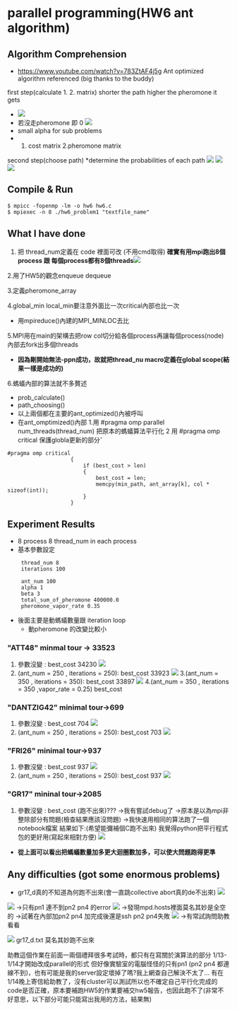 # parallel programming(HW6 ant algorithm)

## Algorithm Comprehension
* https://www.youtube.com/watch?v=783ZtAF4j5g
Ant optimized algorithm referenced
(big thanks to the buddy) 

first step(calculate 1. 2. matrix)
shorter the path higher the pheromone it gets
* ![](https://i.imgur.com/qvcQTqo.png)
* 若沒走pheromone 即 0
![](https://i.imgur.com/NRzJc3e.png)
* small alpha for sub problems
* 1. cost matrix 2.pheromone matrix

second step(choose path)
*determine the probabilities of each path
![](https://i.imgur.com/sDZUOb5.png)
![](https://i.imgur.com/lYGpEXJ.png)
![](https://i.imgur.com/OlamDV4.png)

## Compile & Run
```
$ mpicc -fopenmp -lm -o hw6 hw6.c
$ mpiexec -n 8 ./hw6_problem1 "textfile_name"
```
## What I have done
1. 把 thread_num定義在 code 裡面可改 (不用cmd取得)
**確實有用mpi跑出8個process 跟 每個process都有8個threads**![](https://i.imgur.com/TSRp6k0.png)

2.用了HW5的觀念enqueue dequeue

3.定義pheromone_array

4.global_min local_min要注意外面比一次critical內部也比一次
+ 用mpireduce()內建的MPI_MINLOC去比

5.MPI用在main的架構去把row col切分給各個process再讓每個process(node)內部去fork出多個threads

+ **因為剛開始無法-ppn成功，故就把thread_nu macro定義在global scope(結果一樣是成功的)**

6.螞蟻內部的算法就不多贅述
+ prob_calculate()
+ path_choosing()
+ 以上兩個都在主要的ant_optimized()內被呼叫
+ 在ant_omptimized()內部
1.用 #pragma omp parallel num_threads(thread_num) 把原本的螞蟻算法平行化
2 用 #pragma omp critical 保護globla更新的部分ˇ
```c=
#pragma omp critical
                    {
                        if (best_cost > len)
                        {
                            best_cost = len;
                            memcpy(min_path, ant_array[k], col * sizeof(int));
                        }
                    }
```

## Experiment Results
+ 8 process 8 thread_num in each process
+ 基本參數設定
    ```
     thread_num 8
     iterations 100
     
     ant_num 100
     alpha 1
     beta 3
     total_sum_of_pheromone 400000.0
     pheromone_vapor_rate 0.35
    ```
+ 後面主要是動螞蟻數量跟 iteration loop
    * 動pheromone 的改變比較小 
### "ATT48" minmal tour -> 33523
1. 參數沒變 : best_cost 34230 ![](https://i.imgur.com/zblb3pH.png)
2. (ant_num = 250 , iterations = 250): best_cost 33923 ![](https://i.imgur.com/t6ThQEA.png)
3.(ant_num = 350 , iterations = 350): best_cost 33897 ![](https://i.imgur.com/gga0HS9.png)
4.(ant_num = 350 , iterations = 350 ,vapor_rate = 0.25) best_cost 
 

### "DANTZIG42" minimal tour->699
1. 參數沒變 : best_cost 704 ![](https://i.imgur.com/dg25rp1.png)
2. (ant_num = 250 , iterations = 250): best_cost 703 ![](https://i.imgur.com/2FwV0me.png)


### "FRI26" minimal tour->937
1. 參數沒變 : best_cost 937 ![](https://i.imgur.com/WzQ8kZr.png)
2. (ant_num = 250 , iterations = 250): best_cost 937 ![](https://i.imgur.com/yJ0zZAj.png)

### "GR17" mininal tour->2085
1. 參數沒變 : best_cost (跑不出來)???
->我有嘗試debug了
->原本是以為mpi非整除部分有問題(檢查結果應該沒問題)
->我快速用相同的算法跑了一個notebook檔案
結果如下:(希望能彌補個C跑不出來)
我覺得python把平行程式包的更好用(寫起來相對方便)
![](https://i.imgur.com/96RyC1B.png)

+ **從上面可以看出把螞蟻數量加多更大迴圈數加多，可以使大問題跑得更準**

## Any difficulties (got some enormous problems)
+ gr17_d真的不知道為何跑不出來(會一直跳collective abort真的de不出來)
![](https://i.imgur.com/86GX2OA.png)

![](https://i.imgur.com/zlHWGLw.png)
->只有pn1 連不到pn2 pn4 的error
![](https://i.imgur.com/LY5wkyl.png)
->發現mpd.hosts裡面莫名其妙是全空的
->試著在內部加pn2 pn4 加完成後還是ssh pn2 pn4失敗
![](https://i.imgur.com/2nNUaXS.png)
->有常試詢問助教看看

![](https://i.imgur.com/oXQZKIS.png)
gr17_d.txt 莫名其妙跑不出來

助教這個作業在前面一兩個禮拜很多考試時，都只有在寫關於演算法的部分
1/13-1/14才開始改成parallel的形式
但好像實驗室的電腦怪怪的只有pn1 (pn2 pn4 都連線不到)，也有可能是我的server設定壞掉了嗎?我上網查自己解決不太了...
有在1/14晚上寄信給助教了，沒有cluster可以測試所以也不確定自己平行化完成的code是否正確，原本要補跑HW5的作業要補交hw5報告，也因此跑不了(非常不好意思，以下部分可能只能寫出我用的方法，結果無)


